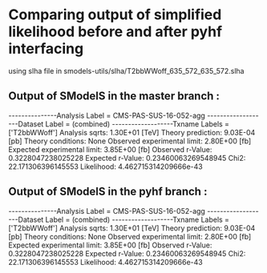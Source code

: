 # Comparing output of simplified likelihood before and after pyhf interfacing
using slha file in smodels-utils/slha/T2bbWWoff_635_572_635_572.slha
## Output of SModelS in the master branch :
---------------Analysis Label = CMS-PAS-SUS-16-052-agg
-------------------Dataset Label = (combined)
-------------------Txname Labels = ['T2bbWWoff']
Analysis sqrts: 1.30E+01 [TeV]
Theory prediction: 9.03E-04 [pb]
Theory conditions:  None
Observed experimental limit: 2.80E+00 [fb]
Expected experimental limit: 3.85E+00 [fb]
Observed r-Value: 0.3228047238025228
Expected r-Value: 0.23460063269548945
Chi2: 22.171306396145553
Likelihood: 4.462715314209666e-43

## Output of SModelS in the pyhf branch :
---------------Analysis Label = CMS-PAS-SUS-16-052-agg
-------------------Dataset Label = (combined)
-------------------Txname Labels = ['T2bbWWoff']
Analysis sqrts: 1.30E+01 [TeV]
Theory prediction: 9.03E-04 [pb]
Theory conditions:  None
Observed experimental limit: 2.80E+00 [fb]
Expected experimental limit: 3.85E+00 [fb]
Observed r-Value: 0.3228047238025228
Expected r-Value: 0.23460063269548945
Chi2: 22.171306396145553
Likelihood: 4.462715314209666e-43
